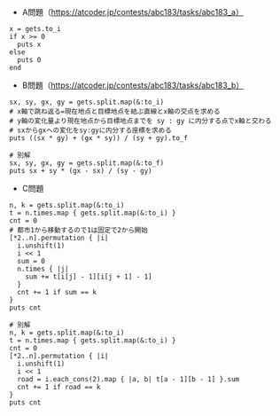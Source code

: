 - A問題（https://atcoder.jp/contests/abc183/tasks/abc183_a）

```
x = gets.to_i
if x >= 0
  puts x
else
  puts 0
end
```

- B問題（https://atcoder.jp/contests/abc183/tasks/abc183_b）

```
sx, sy, gx, gy = gets.split.map(&:to_i)
# x軸で跳ね返る=現在地点と目標地点を結ぶ直線とx軸の交点を求める
# y軸の変化量より現在地点から目標地点までを sy : gy に内分する点でx軸と交わる
# sxからgxへの変化をsy:gyに内分する座標を求める
puts ((sx * gy) + (gx * sy)) / (sy + gy).to_f

# 別解
sx, sy, gx, gy = gets.split.map(&:to_f)
puts sx + sy * (gx - sx) / (sy - gy)
```

- C問題
```
n, k = gets.split.map(&:to_i)
t = n.times.map { gets.split.map(&:to_i) }
cnt = 0
# 都市1から移動するので1は固定で2から開始
[*2..n].permutation { |i|
  i.unshift(1)
  i << 1
  sum = 0
  n.times { |j|
    sum += t[i[j] - 1][i[j + 1] - 1]
  }
  cnt += 1 if sum == k
}
puts cnt

# 別解
n, k = gets.split.map(&:to_i)
t = n.times.map { gets.split.map(&:to_i) }
cnt = 0
[*2..n].permutation { |i|
  i.unshift(1)
  i << 1
  road = i.each_cons(2).map { |a, b| t[a - 1][b - 1] }.sum
  cnt += 1 if road == k
}
puts cnt
```
